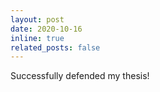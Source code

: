 ```yaml
---
layout: post
date: 2020-10-16
inline: true
related_posts: false
---
```


Successfully defended my thesis!
